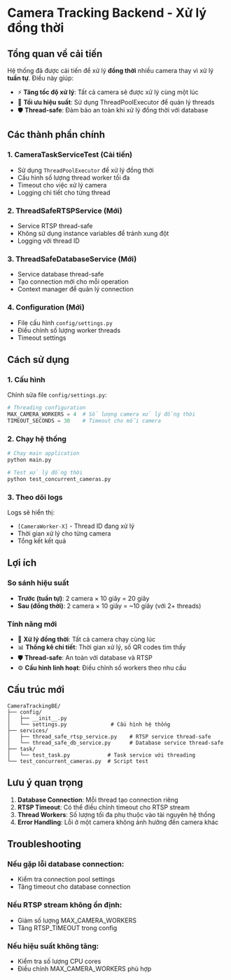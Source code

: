 # Camera Tracking Backend - Xử lý đồng thời

## Tổng quan về cải tiến

Hệ thống đã được cải tiến để xử lý **đồng thời** nhiều camera thay vì xử lý **tuần tự**. Điều này giúp:

- ⚡ **Tăng tốc độ xử lý**: Tất cả camera sẽ được xử lý cùng một lúc
- 🔧 **Tối ưu hiệu suất**: Sử dụng ThreadPoolExecutor để quản lý threads
- 🛡️ **Thread-safe**: Đảm bảo an toàn khi xử lý đồng thời với database

## Các thành phần chính

### 1. CameraTaskServiceTest (Cải tiến)
- Sử dụng `ThreadPoolExecutor` để xử lý đồng thời
- Cấu hình số lượng thread worker tối đa
- Timeout cho việc xử lý camera
- Logging chi tiết cho từng thread

### 2. ThreadSafeRTSPService (Mới)
- Service RTSP thread-safe
- Không sử dụng instance variables để tránh xung đột
- Logging với thread ID

### 3. ThreadSafeDatabaseService (Mới)
- Service database thread-safe
- Tạo connection mới cho mỗi operation
- Context manager để quản lý connection

### 4. Configuration (Mới)
- File cấu hình `config/settings.py`
- Điều chỉnh số lượng worker threads
- Timeout settings

## Cách sử dụng

### 1. Cấu hình
Chỉnh sửa file `config/settings.py`:

```python
# Threading configuration
MAX_CAMERA_WORKERS = 4  # Số lượng camera xử lý đồng thời
TIMEOUT_SECONDS = 30    # Timeout cho mỗi camera
```

### 2. Chạy hệ thống
```bash
# Chạy main application
python main.py

# Test xử lý đồng thời
python test_concurrent_cameras.py
```

### 3. Theo dõi logs
Logs sẽ hiển thị:
- `[CameraWorker-X]` - Thread ID đang xử lý
- Thời gian xử lý cho từng camera
- Tổng kết kết quả

## Lợi ích

### So sánh hiệu suất
- **Trước (tuần tự)**: 2 camera × 10 giây = 20 giây
- **Sau (đồng thời)**: 2 camera × 10 giây = ~10 giây (với 2+ threads)

### Tính năng mới
- 🔄 **Xử lý đồng thời**: Tất cả camera chạy cùng lúc
- 📊 **Thống kê chi tiết**: Thời gian xử lý, số QR codes tìm thấy
- 🛡️ **Thread-safe**: An toàn với database và RTSP
- ⚙️ **Cấu hình linh hoạt**: Điều chỉnh số workers theo nhu cầu

## Cấu trúc mới

```
CameraTrackingBE/
├── config/
│   ├── __init__.py
│   └── settings.py              # Cấu hình hệ thống
├── services/
│   ├── thread_safe_rtsp_service.py    # RTSP service thread-safe
│   └── thread_safe_db_service.py      # Database service thread-safe
├── task/
│   └── test_task.py            # Task service với threading
└── test_concurrent_cameras.py  # Script test
```

## Lưu ý quan trọng

1. **Database Connection**: Mỗi thread tạo connection riêng
2. **RTSP Timeout**: Có thể điều chỉnh timeout cho RTSP stream
3. **Thread Workers**: Số lượng tối đa phụ thuộc vào tài nguyên hệ thống
4. **Error Handling**: Lỗi ở một camera không ảnh hưởng đến camera khác

## Troubleshooting

### Nếu gặp lỗi database connection:
- Kiểm tra connection pool settings
- Tăng timeout cho database connection

### Nếu RTSP stream không ổn định:
- Giảm số lượng MAX_CAMERA_WORKERS
- Tăng RTSP_TIMEOUT trong config

### Nếu hiệu suất không tăng:
- Kiểm tra số lượng CPU cores
- Điều chỉnh MAX_CAMERA_WORKERS phù hợp
